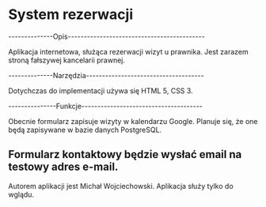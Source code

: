 # System rezerwacji

--------------Opis-------------------------------------------

Aplikacja internetowa, służąca rezerwacji wizyt u prawnika.
Jest zarazem stroną fałszywej kancelarii prawnej.

--------------Narzędzia-------------------------------------

Dotychczas do implementacji używa się HTML 5, CSS 3.

---------------Funkcje--------------------------------------

Obecnie formularz zapisuje wizyty w kalendarzu Google.
Planuje się, że one będą zapisywane w bazie danych PostgreSQL.

Formularz kontaktowy będzie wysłać email
na testowy adres e-mail.
-----------------------------------------------------------
Autorem aplikacji jest Michał Wojciechowski.
Aplikacja służy tylko do wglądu.
